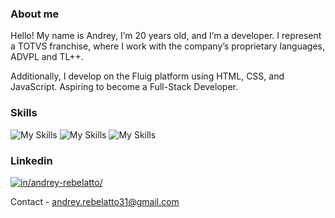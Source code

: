 ### About me

Hello! My name is Andrey, I’m 20 years old, and I’m a developer. I represent a TOTVS franchise, where I work with the company’s proprietary languages, ADVPL and TL++. 

Additionally, I develop on the Fluig platform using HTML, CSS, and JavaScript. Aspiring to become a Full-Stack Developer.

### Skills

![My Skills](https://skillicons.dev/icons?i=js,nodejs,express,firebase,mysql,mongo)
![My Skills](https://go-skill-icons.vercel.app/api/icons?i=js,nodejs,express,firebase)
![My Skills](https://go-skill-icons.vercel.app/api/icons?i=sqlserver,mysql,mongo)

### Linkedin

[![in/andrey-rebelatto/](https://skillicons.dev/icons?i=linkedin)](https://www.linkedin.com/in/andrey-rebelatto/)

Contact - <a href="mailto:andrey.rebelatto31@gmail.com">andrey.rebelatto31@gmail.com</a>
